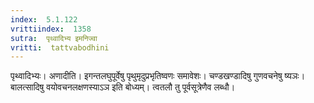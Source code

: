 ```yaml
---
index:  5.1.122
vrittiindex:  1358
sutra:  पृथ्वादिभ्य इमनिज्वा
vritti:  tattvabodhini 
---
```


पृथ्वादिभ्यः। अणादीति। इगन्तलघुपूर्वेषु पृथुमृदुप्रभृतिष्वणः समावेशः। चण्डखण्डादिषु गुणवचनेषु ष्यञः। बालत्सादिषु वयोवचनलक्षणस्याऽञ इति बोध्यम्। त्वतलौ तु पूर्वसूत्रेणैव लब्धौ।

